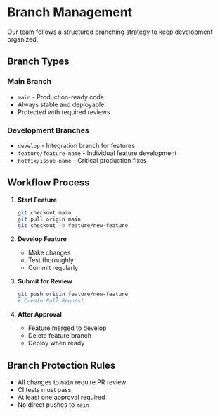 # Branch Management

Our team follows a structured branching strategy to keep development organized.

## Branch Types

### Main Branch
- `main` - Production-ready code
- Always stable and deployable
- Protected with required reviews

### Development Branches
- `develop` - Integration branch for features
- `feature/feature-name` - Individual feature development
- `hotfix/issue-name` - Critical production fixes

## Workflow Process

1. **Start Feature**
   ```bash
   git checkout main
   git pull origin main
   git checkout -b feature/new-feature
   ```

2. **Develop Feature**
   - Make changes
   - Test thoroughly
   - Commit regularly

3. **Submit for Review**
   ```bash
   git push origin feature/new-feature
   # Create Pull Request
   ```

4. **After Approval**
   - Feature merged to develop
   - Delete feature branch
   - Deploy when ready

## Branch Protection Rules

- All changes to `main` require PR review
- CI tests must pass
- At least one approval required
- No direct pushes to `main`

